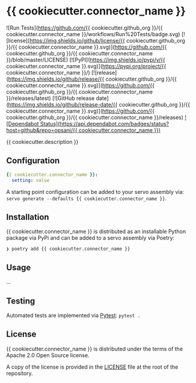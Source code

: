 # {{ cookiecutter.connector_name }}
![Run Tests](https://github.com/{{ cookiecutter.github_org }}/{{ cookiecutter.connector_name }}/workflows/Run%20Tests/badge.svg)
[![license](https://img.shields.io/github/license/{{ cookiecutter.github_org }}/{{ cookiecutter.connector_name }}.svg)](https://github.com/{{ cookiecutter.github_org }}/{{ cookiecutter.connector_name }}/blob/master/LICENSE)
[![PyPI](https://img.shields.io/pypi/v/{{ cookiecutter.connector_name }}.svg)](https://pypi.org/project/{{ cookiecutter.connector_name }}/)
[![release](https://img.shields.io/github/release/{{ cookiecutter.github_org }}/{{ cookiecutter.connector_name }}.svg)](https://github.com/{{ cookiecutter.github_org }}/{{ cookiecutter.connector_name }}/releases/latest)
[![GitHub release date](https://img.shields.io/github/release-date/{{ cookiecutter.github_org }}/{{ cookiecutter.connector_name }}.svg)](https://github.com/{{ cookiecutter.github_org }}/{{ cookiecutter.connector_name }}/releases)
[![Dependabot Status](https://api.dependabot.com/badges/status?host=github&repo=opsani/{{ cookiecutter.connector_name }})](https://dependabot.com)

{{ cookiecutter.description }}

## Configuration

```yaml
{{ cookiecutter.connector_name }}:
  setting: value
```

A starting point configuration can be added to your servo assembly via: `servo generate --defaults {{ cookiecutter.connector_name }}`.

## Installation

{{ cookiecutter.connector_name }} is distributed as an installable Python package via PyPi and can be added to a servo assembly via Poetry:

```console
❯ poetry add {{ cookiecutter.connector_name }}
```

## Usage

...

## Testing

Automated tests are implemented via [Pytest](https://docs.pytest.org/en/stable/): `pytest .`

## License

{{ cookiecutter.connector_name }} is distributed under the terms of the Apache 2.0 Open Source license.

A copy of the license is provided in the [LICENSE](LICENSE) file at the root of the repository.
